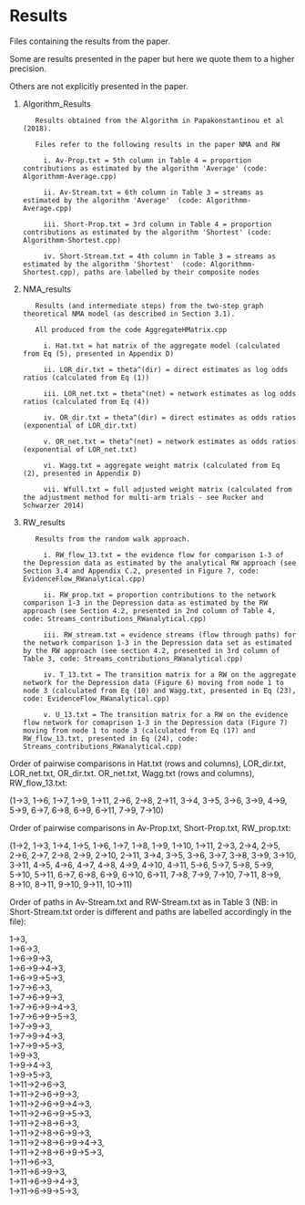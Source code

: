 # Results

Files containing the results from the paper. 

Some are results presented in the paper but here we quote them to a higher precision. 

Others are not explicitly presented in the paper.

1. Algorithm_Results
  
          Results obtained from the Algorithm in Papakonstantinou et al (2018).
          
          Files refer to the following results in the paper NMA and RW
          
            i. Av-Prop.txt = 5th column in Table 4 = proportion contributions as estimated by the algorithm 'Average' (code: Algorithmm-Average.cpp)
            
            ii. Av-Stream.txt = 6th column in Table 3 = streams as estimated by the algorithm 'Average'  (code: Algorithmm-Average.cpp)
          
            iii. Short-Prop.txt = 3rd column in Table 4 = proportion contributions as estimated by the algorithm 'Shortest' (code: Algorithmm-Shortest.cpp)
            
            iv. Short-Stream.txt = 4th column in Table 3 = streams as estimated by the algorithm 'Shortest'  (code: Algorithmm-Shortest.cpp), paths are labelled by their composite nodes
            
2. NMA_results
  
          Results (and intermediate steps) from the two-step graph theoretical NMA model (as described in Section 3.1).
          
          All produced from the code AggregateHMatrix.cpp
          
            i. Hat.txt = hat matrix of the aggregate model (calculated from Eq (5), presented in Appendix D)
            
            ii. LOR_dir.txt = theta^(dir) = direct estimates as log odds ratios (calculated from Eq (1))
            
            iii. LOR_net.txt = theta^(net) = network estimates as log odds ratios (calculated from Eq (4))
            
            iv. OR_dir.txt = theta^(dir) = direct estimates as odds ratios (exponential of LOR_dir.txt)
            
            v. OR_net.txt = theta^(net) = network estimates as odds ratios (exponential of LOR_net.txt)
            
            vi. Wagg.txt = aggregate weight matrix (calculated from Eq (2), presented in Appendix D)
            
            vii. Wfull.txt = full adjusted weight matrix (calculated from the adjustment method for multi-arm trials - see Rucker and Schwarzer 2014)
 
  
3. RW_results

          Results from the random walk approach.
          
            i. RW_flow_13.txt = the evidence flow for comparison 1-3 of the Depression data as estimated by the analytical RW approach (see Section 3.4 and Appendix C.2, presented in Figure 7, code: EvidenceFlow_RWanalytical.cpp)
            
            ii. RW_prop.txt = proportion contributions to the network comparison 1-3 in the Depression data as estimated by the RW approach (see Section 4.2, presented in 2nd column of Table 4, code: Streams_contributions_RWanalytical.cpp)
            
            iii. RW_stream.txt = evidence streams (flow through paths) for the network comparison 1-3 in the Depression data set as estimated by the RW approach (see section 4.2, presented in 3rd column of Table 3, code: Streams_contributions_RWanalytical.cpp)
            
            iv. T_13.txt = The transition matrix for a RW on the aggregate network for the Depression data (Figure 6) moving from node 1 to node 3 (calculated from Eq (10) and Wagg.txt, presented in Eq (23), code: EvidenceFlow_RWanalytical.cpp)
            
            v. U_13.txt = The transition matrix for a RW on the evidence flow network for comaprison 1-3 in the Depression data (Figure 7) moving from node 1 to node 3 (calculated from Eq (17) and RW_flow_13.txt, presented in Eq (24), code: Streams_contributions_RWanalytical.cpp)


Order of pairwise comparisons in Hat.txt (rows and columns), LOR_dir.txt, LOR_net.txt, OR_dir.txt. OR_net.txt, Wagg.txt (rows and columns), RW_flow_13.txt:
  
  (1→3,		1→6,		1→7,		1→9,		1→11,		2→6,		2→8,		2→11,		3→4,		3→5,		3→6, 		3→9,		4→9,		5→9,		6→7,		6→8,		6→9,		6→11,		7→9,	7→10)
  
Order of pairwise comparisons in Av-Prop.txt, Short-Prop.txt, RW_prop.txt:

  (1→2, 1→3, 1→4, 1→5, 1→6, 1→7, 1→8, 1→9, 1→10, 1→11, 2→3, 2→4, 2→5, 2→6, 2→7, 2→8, 2→9, 2→10, 2→11, 3→4, 3→5, 3→6, 3→7, 3→8, 3→9, 3→10, 3→11, 4→5, 4→6, 4→7, 4→8, 4→9, 4→10, 4→11, 5→6, 5→7, 5→8, 5→9, 5→10, 5→11, 6→7, 6→8, 6→9, 6→10, 6→11, 7→8, 7→9, 7→10, 7→11, 8→9, 8→10, 8→11, 9→10, 9→11, 10→11)

Order of paths in Av-Stream.txt and RW-Stream.txt as in Table 3 (NB: in Short-Stream.txt order is different and paths are labelled accordingly in the file):

1→3,   
1→6→3,   
1→6→9→3,   
1→6→9→4→3,   
1→6→9→5→3,   
1→7→6→3,   
1→7→6→9→3,   
1→7→6→9→4→3,   
1→7→6→9→5→3,   
1→7→9→3,   
1→7→9→4→3,   
1→7→9→5→3,   
1→9→3,   
1→9→4→3,   
1→9→5→3,   
1→11→2→6→3,   
1→11→2→6→9→3,   
1→11→2→6→9→4→3,   
1→11→2→6→9→5→3,   
1→11→2→8→6→3,  
1→11→2→8→6→9→3,   
1→11→2→8→6→9→4→3,   
1→11→2→8→6→9→5→3,   
1→11→6→3,   
1→11→6→9→3,   
1→11→6→9→4→3,  
1→11→6→9→5→3,   




  
